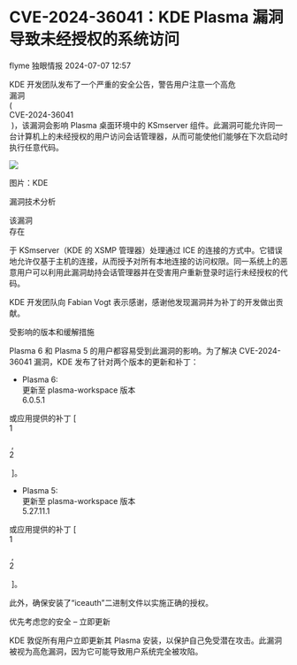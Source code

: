 #  CVE-2024-36041：KDE Plasma 漏洞导致未经授权的系统访问   
flyme  独眼情报   2024-07-07 12:57  
  
KDE 开发团队发布了一个严重的安全公告，警告用户注意一个高危  
漏洞  
(   
CVE-2024-36041  
 )，该漏洞会影响 Plasma 桌面环境中的 KSmserver 组件。此漏洞可能允许同一台计算机上的未经授权的用户访问会话管理器，从而可能使他们能够在下次启动时执行任意代码。  
  
![](https://mmbiz.qpic.cn/sz_mmbiz_jpg/KgxDGkACWnQ0hlVUfxpIdWuZ14WiageMZLI2GRiauroWEUiczcj1zuEdPS9XRuibx0F5Ua9HRQ8AicaZopvsYk1b8QQ/640?wx_fmt=other&from=appmsg "")  
  
图片：KDE  
  
漏洞技术分析  
  
该漏洞  
存在  
  
于 KSmserver（KDE 的 XSMP 管理器）处理通过 ICE 的连接的方式中。它错误地允许仅基于主机的连接，从而授予对所有本地连接的访问权限。同一系统上的恶意用户可以利用此漏洞劫持会话管理器并在受害用户重新登录时运行未经授权的代码。  
  
  
KDE 开发团队向 Fabian Vogt 表示感谢，感谢他发现漏洞并为补丁的开发做出贡献。  
  
受影响的版本和缓解措施  
  
Plasma 6 和 Plasma 5 的用户都容易受到此漏洞的影响。为了解决 CVE-2024-36041 漏洞，KDE 发布了针对两个版本的更新和补丁：  
- Plasma 6:  
更新至 plasma-workspace 版本  
6.0.5.1  
  
或应用提供的补丁 [   
1  
  
 ,   
2  
  
 ]。  
  
- Plasma 5:  
更新至 plasma-workspace 版本  
5.27.11.1  
  
或应用提供的补丁 [   
1  
  
 ,   
2  
  
 ]。  
  
此外，确保安装了“iceauth”二进制文件以实施正确的授权。  
  
优先考虑您的安全 – 立即更新  
  
KDE 敦促所有用户立即更新其 Plasma 安装，以保护自己免受潜在攻击。此漏洞被视为高危漏洞，因为它可能导致用户系统完全被攻陷。  
  
  

